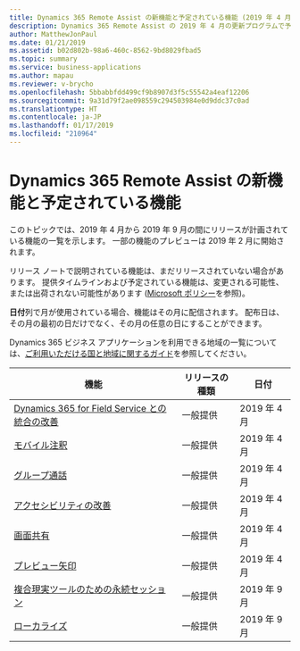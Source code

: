 ```yaml
---
title: Dynamics 365 Remote Assist の新機能と予定されている機能 (2019 年 4 月)
description: Dynamics 365 Remote Assist の 2019 年 4 月の更新プログラムで予定されている機能の一覧
author: MatthewJonPaul
ms.date: 01/21/2019
ms.assetid: b02d802b-98a6-460c-8562-9bd8029fbad5
ms.topic: summary
ms.service: business-applications
ms.author: mapau
ms.reviewer: v-brycho
ms.openlocfilehash: 5bbabbfdd499cf9b8907d3f5c55542a4eaf12206
ms.sourcegitcommit: 9a31d79f2ae098559c294503984e0d9ddc37c0ad
ms.translationtype: HT
ms.contentlocale: ja-JP
ms.lasthandoff: 01/17/2019
ms.locfileid: "210964"
---
```

#  <a name="whats-new-and-planned-for-dynamics-365-remote-assist"></a>Dynamics 365 Remote Assist の新機能と予定されている機能


このトピックでは、2019 年 4 月から 2019 年 9 月の間にリリースが計画されている機能の一覧を示します。 一部の機能のプレビューは 2019 年 2 月に開始されます。 

リリース ノートで説明されている機能は、まだリリースされていない場合があります。 提供タイムラインおよび予定されている機能は、変更される可能性、または出荷されない可能性があります ([Microsoft ポリシー](https://go.microsoft.com/fwlink/p/?linkid=2007332)を参照)。

**日付**列で月が使用されている場合、機能はその月に配信されます。 配布日は、その月の最初の日だけでなく、その月の任意の日にすることができます。

Dynamics 365 ビジネス アプリケーションを利用できる地域の一覧については、[ご利用いただける国と地域に関するガイド](https://aka.ms/dynamics_365_international_availability_deck)を参照してください。



| 機能                                                                  | リリースの種類         | 日付 |
|--------------------------------------------------------------------------|----------------------|----------------------|
| [Dynamics 365 for Field Service との統合の改善](enhanced-field-service-integration.md) | 一般提供 | 2019 年 4 月             |
| [モバイル注釈](mobile-annotations.md)                               | 一般提供 | 2019 年 4 月             |
| [グループ通話](group-calling.md)                                         | 一般提供 | 2019 年 4 月             |
| [アクセシビリティの改善](accessibility.md)       | 一般提供 | 2019 年 4 月             |
| [画面共有](screen-sharing.md)       | 一般提供 | 2019 年 4 月             |
| [プレビュー矢印](preview-arrows.md)       | 一般提供 | 2019 年 4 月             |
| [複合現実ツールのための永続セッション](persistent-session.md)       | 一般提供 | 2019 年 9 月             |
| [ローカライズ](localization.md)       | 一般提供 | 2019 年 9 月             |
